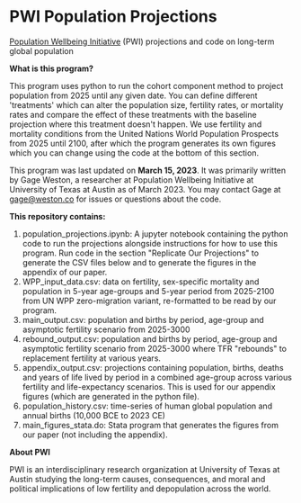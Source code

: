 # PWI Population Projections

[Population Wellbeing Initiative]([url](https://sites.utexas.edu/pwi/)) (PWI) projections and code on long-term global population

**What is this program?**

This program uses python to run the cohort component method to project population from 2025 until any given date. You can define different 'treatments' which can alter the population size, fertility rates, or mortality rates and compare the effect of these treatments with the baseline projection where this treatment doesn't happen. We use fertility and mortality conditions from the United Nations World Population Prospects from 2025 until 2100, after which the program generates its own figures which you can change using the code at the bottom of this section.

This program was last updated on **March 15, 2023**. It was primarily written by Gage Weston, a researcher at Population Wellbeing Initiative at University of Texas at Austin as of March 2023. You may contact Gage at gage@weston.co for issues or questions about the code.

**This repository contains:**

1. population_projections.ipynb: A jupyter notebook containing the python code to run the projections alongside instructions for how to use this program. Run code in the section "Replicate Our Projections" to generate the CSV files below and to generate the figures in the appendix of our paper.
2. WPP_input_data.csv: data on fertility, sex-specific mortality and population in 5-year age-groups and 5-year period from 2025-2100 from UN WPP zero-migration variant, re-formatted to be read by our program.
3. main_output.csv: population and births by period, age-group and asymptotic fertility scenario from 2025-3000
4. rebound_output.csv: population and births by period, age-group and asymptotic fertility scenario from 2025-3000 where TFR "rebounds" to replacement fertility at various years.
5. appendix_output.csv: projections containing population, births, deaths and years of life lived by period in a combined age-group across various fertility and life-expectancy scenarios. This is used for our appendix figures (which are generated in the python file).
6. population_history.csv: time-series of human global population and annual births (10,000 BCE to 2023 CE)
8. main_figures_stata.do: Stata program that generates the figures from our paper (not including the appendix).

**About PWI**

PWI is an interdisciplinary research organization at University of Texas at Austin studying the long-term causes, consequences, and moral and political implications of low fertility and depopulation across the world.
